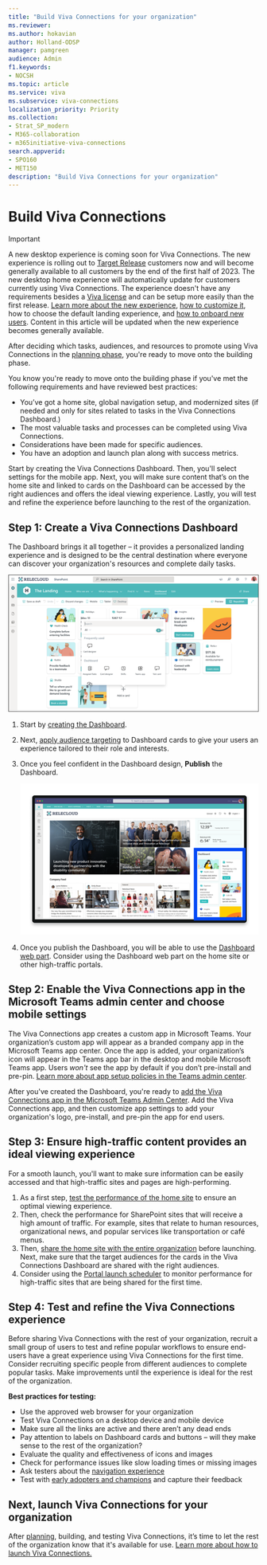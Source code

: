 ```yaml
---
title: "Build Viva Connections for your organization"
ms.reviewer: 
ms.author: hokavian
author: Holland-ODSP
manager: pamgreen
audience: Admin
f1.keywords:
- NOCSH
ms.topic: article
ms.service: viva
ms.subservice: viva-connections
localization_priority: Priority
ms.collection:  
- Strat_SP_modern
- M365-collaboration
- m365initiative-viva-connections
search.appverid:
- SPO160
- MET150
description: "Build Viva Connections for your organization"
---
```


# Build Viva Connections 

> [!IMPORTANT]
> A new desktop experience is coming soon for Viva Connections. The new experience is rolling out to [Target Release](/microsoft-365/admin/manage/release-options-in-office-365) customers now and will become generally available to all customers by the end of the first half of 2023. The new desktop home experience will automatically update for customers currently using Viva Connections. The experience doesn't have any requirements besides a [Viva license](https://www.microsoft.com/en-us/microsoft-viva) and can be setup more easily than the first release. [Learn more about the new experience](https://techcommunity.microsoft.com/t5/microsoft-viva-blog/more-options-coming-soon-for-the-viva-connections-desktop/ba-p/3644419), [how to customize it](connections/edit-viva-home.md), how to choose the default landing experience, and [how to onboard new users](https://support.microsoft.com/office/see-what-you-can-do-in-the-viva-connections-desktop-experience-e1f53887-f3cc-4ec4-bdbd-2e2f673089b6). Content in this article will be updated when the new experience becomes generally available.

After deciding which tasks, audiences, and resources to promote using Viva Connections in the [planning phase](plan-viva-connections.md), you're ready to move onto the building phase. 

You know you're ready to move onto the building phase if you've met the following requirements and have reviewed best practices:

- You’ve got a home site, global navigation setup, and modernized sites (if needed and only for sites related to tasks in the Viva Connections Dashboard.)
- The most valuable tasks and processes can be completed using Viva Connections.
- Considerations have been made for specific audiences.
- You have an adoption and launch plan along with success metrics.

Start by creating the Viva Connections Dashboard. Then, you'll select settings for the mobile app. Next, you will make sure content that’s on the home site and linked to cards on the Dashboard can be accessed by the right audiences and offers the ideal viewing experience. Lastly, you will test and refine the experience before launching to the rest of the organization. 

## Step 1: Create a Viva Connections Dashboard
The Dashboard brings it all together – it provides a personalized landing experience and is designed to be the central destination where everyone can discover your organization's resources and complete daily tasks. 

   ![Image of the Viva Connections Dashboard in edit mode.](../media/connections/dashboard-creation.png)

1. Start by [creating the Dashboard](create-dashboard.md). 
2. Next, [apply audience targeting](/viva/connections/create-dashboard#apply-audience-targeting-to-cards) to Dashboard cards to give your users an experience tailored to their role and interests. 
3. Once you feel confident in the Dashboard design, **Publish** the Dashboard.

   ![Image of the Viva Connections Dashboard web part highlighted on a site.](../media/connections/vc-dashboard-web-part.png)

4. Once you publish the Dashboard, you will be able to use the [Dashboard web part](/SharePoint/use-dashboard-web-part-on-home-site). Consider using the Dashboard web part on the home site or other high-traffic portals.


## Step 2: Enable the Viva Connections app in the Microsoft Teams admin center and choose mobile settings
The Viva Connections app creates a custom app in Microsoft Teams. Your organization’s custom app will appear as a branded company app in the Microsoft Teams app center. Once the app is added, your organization’s icon will appear in the Teams app bar in the desktop and mobile Microsoft Teams app. Users *won't* see the app by default if you don’t pre-install and pre-pin. [Learn more about app setup policies in the Teams admin center](/MicrosoftTeams/teams-app-setup-policies#:~:text=Arrange%20the%20apps%20in%20the%20order%20that%20you,to%20appear%20in%20Teams%2C%20and%20then%20select%20Save.).

After you've created the Dashboard, you're ready to [add the Viva Connections app in the Microsoft Teams Admin Center](/viva/connections/add-viva-connections-app). Add the Viva Connections app, and then customize app settings to add your organization's logo, pre-install, and pre-pin the app for end users.


## Step 3: Ensure high-traffic content provides an ideal viewing experience
For a smooth launch, you'll want to make sure information can be easily accessed and that high-traffic sites and pages are high-performing. 

1. As a first step, [test the performance of the home site](/sharepoint/portal-health) to ensure an optimal viewing experience. 
2. Then, check the performance for SharePoint sites that will receive a high amount of traffic. For example, sites that relate to human resources, organizational news, and popular services like transportation or café menus. 
3. Then, [share the home site with the entire organization](https://support.microsoft.com/office/share-a-site-958771a8-d041-4eb8-b51c-afea2eae3658) before launching. Next, make sure that the target audiences for the cards in the Viva Connections Dashboard are shared with the right audiences. 
4. Consider using the [Portal launch scheduler](/microsoft-365/enterprise/portallaunchscheduler) to monitor performance for high-traffic sites that are being shared for the first time.


## Step 4: Test and refine the Viva Connections experience
Before sharing Viva Connections with the rest of your organization, recruit a small group of users to test and refine popular workflows to ensure end-users have a great experience using Viva Connections for the first time. Consider recruiting specific people from different audiences to complete popular tasks. Make improvements until the experience is ideal for the rest of the organization.

**Best practices for testing:**
- Use the approved web browser for your organization
- Test Viva Connections on a desktop device and mobile device
- Make sure all the links are active and there aren’t any dead ends
- Pay attention to labels on Dashboard cards and buttons – will they make sense to the rest of the organization?
- Evaluate the quality and effectiveness of icons and images
- Check for performance issues like slow loading times or missing images
- Ask testers about the [navigation experience](/sharepoint/information-architecture-modern-experience)
- Test with [early adopters and champions](https://adoption.microsoft.com/roles/champion/) and capture their feedback


## Next, launch Viva Connections for your organization

After [planning](plan-viva-connections.md), building, and testing Viva Connections, it’s time to let the rest of the organization know that it's available for use. [Learn more about how to launch Viva Connections.](launch-viva-connections.md)
